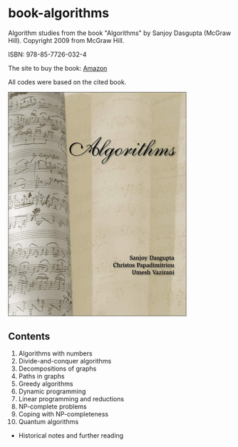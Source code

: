 # book-algorithms

Algorithm studies from the book "Algorithms" by Sanjoy Dasgupta (McGraw Hill).
Copyright 2009 from McGraw Hill.

ISBN: 978-85-7726-032-4

The site to buy the book: [Amazon](https://www.amazon.com.br/Algoritmos-Sanjoy-Dasgupta/dp/8577260321)

All codes were based on the cited book.

<img src="img/algorithms.jpg" width="400px">

## Contents

1. Algorithms with numbers
2. Divide-and-conquer algorithms
3. Decompositions of graphs
4. Paths in graphs
5. Greedy algorithms
6. Dynamic programming
7. Linear programming and reductions
8. NP-complete problems
9. Coping with NP-completeness
10. Quantum algorithms
- Historical notes and further reading
